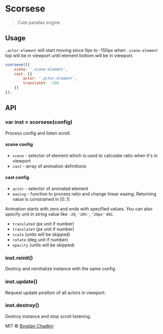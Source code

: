 # Scorsese

> Cute parallax engine

## Usage

`.actor-element` will start moving since 0px to -150px when `.scene-element`
top will be in viewport until element bottom will be in viewport.

```js
scorsese([{
	scene: '.scene-element',
	cast: [{
		actor: '.actor-element',
		translateY: -150
	}]
});
```

## API

### var inst = scorsese(config)

Process config and listen scroll.

#### scene config

- `scene` - selector of element which is used to calculate ratio when it's in viewport
- `cast` - array of animation definitions

#### cast config

- `actor` - selector of animated element
- `easing` - function to process ratio and change linear easing. Returning value is constrained in [0..1]

Animation starts with zero and ends with specified values.
You can also specify unit in string value like `-20`, `'20%'`, `'20px'` etc.

- `translateX` (px unit if number)
- `translateY` (px unit if number)
- `scale` (units will be skipped)
- `rotate` (deg unit if number)
- `opacity` (units will be skipped)

### inst.reinit()

Destroy and reinitialize instance with the same config.

### inst.update()

Request update position of all actors in viewport.

### inst.destroy()

Destroy instance and stop scroll listening.

MIT © [Bogdan Chadkin](mailto:trysound@yandex.ru)
